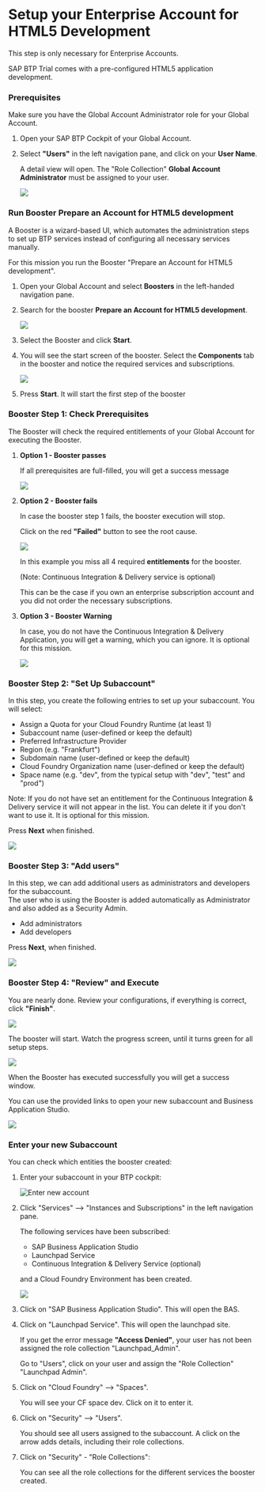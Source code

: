 
# Setup your Enterprise Account for HTML5 Development


This step is only necessary for Enterprise Accounts. 

SAP BTP Trial comes with a pre-configured HTML5 application development.





### Prerequisites 

Make sure you have the Global Account Administrator role for your Global Account.

1. Open your SAP BTP Cockpit of your Global Account.

2. Select **"Users"** in the left navigation pane, and click on your **User Name**. 

   A detail view will open. The "Role Collection" **Global Account Administrator** must be assigned to your user.

    ![](images/2_ea_1_checkadmin.png)



### Run Booster Prepare an Account for HTML5 development
 
A Booster is a wizard-based UI, which automates the administration steps to set up BTP services instead of configuring all necessary services manually.

For this mission you run the Booster "Prepare an Account for HTML5 development".


1. Open your Global Account and select **Boosters** in the left-handed navigation pane.

2. Search for the booster **Prepare an Account for HTML5 development**.

    ![](images/2_ea_2_booster_html5.png)

3. Select the Booster and click **Start**. 

4. You will see the start screen of the booster. Select the **Components** tab in the booster and notice the required services and subscriptions. 


    ![](images/2_ea_3_booster_comps.png)

5. Press **Start**. It will start the first step of the booster


### Booster Step 1: Check Prerequisites

The Booster will check the required entitlements of your Global Account for executing the Booster.

1. **Option 1 - Booster passes**

    If all prerequisites are full-filled, you will get a success message
    
    ![](images/2_ea_5_booster_pass.png)


2. **Option 2 - Booster fails**

    In case the booster step 1 fails, the booster execution will stop.

    Click on the red **"Failed"** button to see the root cause.

    ![](images/2_ea_4_booster_fails.png)

    In this example you miss all 4 required **entitlements** for the booster. 

    (Note: Continuous Integration & Delivery service is optional)

    This can be the case if you own an enterprise subscription account and you did not order the necessary subscriptions.    
 
 
  

3. **Option 3 - Booster Warning**

    In case, you do not have the Continuous Integration & Delivery Application, you will get a warning, which you can ignore. It is optional for this mission.
    
    ![](images/2_ea_6_booster_warning.png)
    


###  Booster Step 2: "Set Up Subaccount"


In this step, you create the following entries to set up your subaccount. You will select:

- Assign a Quota for your Cloud Foundry Runtime (at least 1)
- Subaccount name (user-defined or keep the default)
- Preferred Infrastructure Provider 
- Region (e.g. "Frankfurt") 
- Subdomain name (user-defined or keep the default)
- Cloud Foundry Organization name (user-defined or keep the default)
- Space name (e.g. "dev", from the typical setup with "dev", "test" and "prod")

Note: If you do not have set an entitlement for the Continuous Integration & Delivery service it will not appear in the list. You can delete it if you don't want to use it. It is optional for this mission.

Press **Next** when finished.


![](images/2_ea_7_booster_step2.png)






### Booster Step 3: "Add users"

In this step, we can add additional users as administrators and developers for the subaccount. <br>
The user who is using the Booster is added automatically as Administrator and also added as a Security Admin.


* Add administrators
* Add developers

Press **Next**, when finished.

![](images/2_ea_8_booster_step3.png)


### Booster Step 4: "Review" and Execute

You are nearly done. Review your configurations, if everything is correct, click **"Finish"**. 


![](images/2_ea_9_booster_step4.png)


The booster will start. Watch the progress screen, until it turns green for all setup steps.

![](images/2_ea_10_booster_run.png)

When the Booster has executed successfully you will get a success window. 

You can use the provided links to open your new subaccount and Business Application Studio.


![](images/2_ea_11_booster_success.png)



### Enter your new Subaccount

You can check which entities the booster created:

1. Enter your subaccount in your BTP cockpit:

    ![Enter new account](images/2_ea_12_account_new.png)

2. Click "Services" --> "Instances and Subscriptions" in the left navigation pane.
   
    The following services have been subscribed:

    - SAP Business Application Studio
    - Launchpad Service
    - Continuous Integration & Delivery Service (optional)

    and a Cloud Foundry Environment has been created.

   ![](images/2_ea_13_account_inspect.png)


2. Click on "SAP Business Application Studio". This will open the BAS.


3. Click on "Launchpad Service". This will open the launchpad site.

   If you get the error message **"Access Denied"**, your user has not been assigned the role collection "Launchpad_Admin".

   Go to "Users", click on your user and assign the "Role Collection" "Launchpad Admin".

4. Click on "Cloud Foundry" --> "Spaces".
   
    You will see your CF space dev. Click on it to enter it.

5. Click on "Security" --> "Users".
    
    You should see all users assigned to the subaccount. A click on the arrow adds details, including their role collections.

6. Click on "Security" - "Role Collections":
    
    You can see all the role collections for the different services the booster created. 




